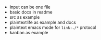 - input can be one file
- basic docs in readme
- src as example
- plaintextlife as example and docs
- plaintext emacs mode for `link:./*` protocol
- kanban as example
